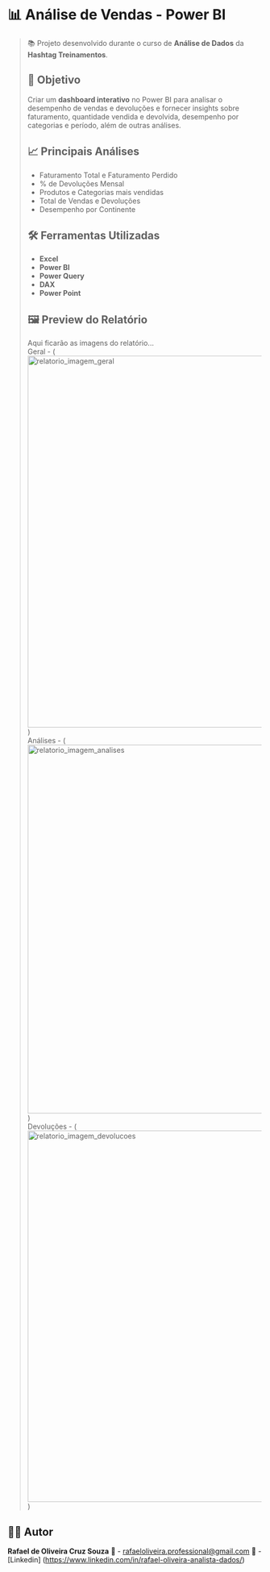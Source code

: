 # 📊 Análise de Vendas - Power BI

> 📚 Projeto desenvolvido durante o curso de **Análise de Dados** da **Hashtag Treinamentos**.
>
> ## 🧠 Objetivo
> Criar um **dashboard interativo** no Power BI para analisar o desempenho de vendas e devoluções e fornecer insights sobre faturamento, quantidade vendida e devolvida, desempenho por categorias e período, além de outras análises.
>
> ## 📈 Principais Análises
> - Faturamento Total e Faturamento Perdido
> - % de Devoluções Mensal
> - Produtos e Categorias mais vendidas
> - Total de Vendas e Devoluções
> - Desempenho por Continente
>
> ## 🛠️ Ferramentas Utilizadas
> - **Excel**
> - **Power BI**
> - **Power Query**
> - **DAX**
> - **Power Point**
>
> ## 🖼️ Preview do Relatório
> Aqui ficarão as imagens do relatório... <br>
> Geral - (<img width="1322" height="738" alt="relatorio_imagem_geral" src="https://github.com/user-attachments/assets/f83dd387-28c3-4433-a038-7cd89963abcb" />) <br>
> Análises - (<img width="1320" height="732" alt="relatorio_imagem_analises" src="https://github.com/user-attachments/assets/40af3868-5758-4643-8a24-db18cedf2084" />) <br>
> Devoluções - (<img width="1326" height="737" alt="relatorio_imagem_devolucoes" src="https://github.com/user-attachments/assets/9d47cb3d-01e1-40d6-a53a-ef4c8821110f" />)

## 👨‍💻 Autor 
**Rafael de Oliveira Cruz Souza**
📧 - rafaeloliveira.professional@gmail.com
🔗 - [Linkedin] (https://www.linkedin.com/in/rafael-oliveira-analista-dados/)

